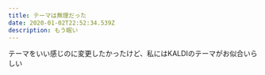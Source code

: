 ```yaml
---
title: テーマは無理だった
date: 2020-01-02T22:52:34.539Z
description: もう眠い
---
```

テーマをいい感じのに変更したかったけど、私にはKALDIのテーマがお似合いらしい
